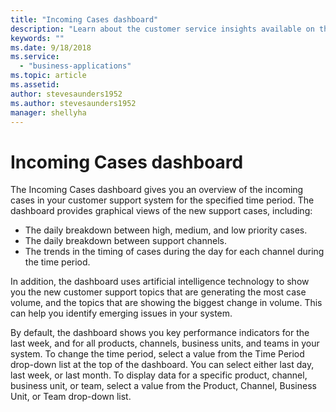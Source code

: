 ```yaml
---
title: "Incoming Cases dashboard"
description: "Learn about the customer service insights available on the Incoming Cases dashboard."
keywords: ""
ms.date: 9/18/2018
ms.service:
  - "business-applications"
ms.topic: article
ms.assetid: 
author: stevesaunders1952
ms.author: stevesaunders1952
manager: shellyha
---
```


# Incoming Cases dashboard​

The Incoming Cases dashboard gives you an overview of the incoming cases in your customer support system for the specified time period. The dashboard provides graphical views of the new support cases, including:

* The daily breakdown between high, medium, and low priority cases.
* The daily breakdown between support channels.
* The trends in the timing of cases during the day for each channel during the time period.

In addition, the dashboard uses artificial intelligence technology to show you the new customer support topics that are generating the most case volume, and the topics that are showing the biggest change in volume. This can help you identify emerging issues in your system.

By default, the dashboard shows you key performance indicators for the last week, and for all products, channels, business units, and teams in your system. To change the time period, select a value from the Time Period drop-down list at the top of the dashboard. You can select either last day, last week, or last month. To display data for a specific product, channel, business unit, or team, select a value from the Product, Channel, Business Unit, or Team drop-down list.